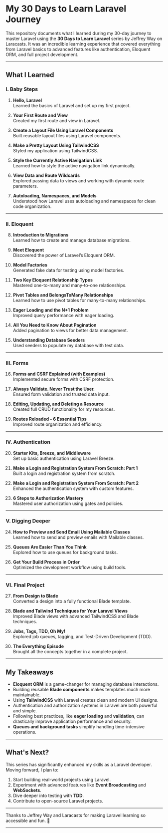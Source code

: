 # My 30 Days to Learn Laravel Journey

This repository documents what I learned during my 30-day journey to master Laravel using the **30 Days to Learn Laravel** series by Jeffrey Way on Laracasts. It was an incredible learning experience that covered everything from Laravel basics to advanced features like authentication, Eloquent ORM, and full project development.

---

## What I Learned

### I. Baby Steps
1. **Hello, Laravel**  
   Learned the basics of Laravel and set up my first project.
   
2. **Your First Route and View**  
   Created my first route and view in Laravel.

3. **Create a Layout File Using Laravel Components**  
   Built reusable layout files using Laravel components.

4. **Make a Pretty Layout Using TailwindCSS**  
   Styled my application using TailwindCSS.

5. **Style the Currently Active Navigation Link**  
   Learned how to style the active navigation link dynamically.

6. **View Data and Route Wildcards**  
   Explored passing data to views and working with dynamic route parameters.

7. **Autoloading, Namespaces, and Models**  
   Understood how Laravel uses autoloading and namespaces for clean code organization.

---

### II. Eloquent
8. **Introduction to Migrations**  
   Learned how to create and manage database migrations.

9. **Meet Eloquent**  
   Discovered the power of Laravel’s Eloquent ORM.

10. **Model Factories**  
    Generated fake data for testing using model factories.

11. **Two Key Eloquent Relationship Types**  
    Mastered one-to-many and many-to-one relationships.

12. **Pivot Tables and BelongsToMany Relationships**  
    Learned how to use pivot tables for many-to-many relationships.

13. **Eager Loading and the N+1 Problem**  
    Improved query performance with eager loading.

14. **All You Need to Know About Pagination**  
    Added pagination to views for better data management.

15. **Understanding Database Seeders**  
    Used seeders to populate my database with test data.

---

### III. Forms
16. **Forms and CSRF Explained (with Examples)**  
    Implemented secure forms with CSRF protection.

17. **Always Validate. Never Trust the User.**  
    Ensured form validation and trusted data input.

18. **Editing, Updating, and Deleting a Resource**  
    Created full CRUD functionality for my resources.

19. **Routes Reloaded - 6 Essential Tips**  
    Improved route organization and efficiency.

---

### IV. Authentication
20. **Starter Kits, Breeze, and Middleware**  
    Set up basic authentication using Laravel Breeze.

21. **Make a Login and Registration System From Scratch: Part 1**  
    Built a login and registration system from scratch.

22. **Make a Login and Registration System From Scratch: Part 2**  
    Enhanced the authentication system with custom features.

23. **6 Steps to Authorization Mastery**  
    Mastered user authorization using gates and policies.

---

### V. Digging Deeper
24. **How to Preview and Send Email Using Mailable Classes**  
    Learned how to send and preview emails with Mailable classes.

25. **Queues Are Easier Than You Think**  
    Explored how to use queues for background tasks.

26. **Get Your Build Process in Order**  
    Optimized the development workflow using build tools.

---

### VI. Final Project
27. **From Design to Blade**  
    Converted a design into a fully functional Blade template.

28. **Blade and Tailwind Techniques for Your Laravel Views**  
    Improved Blade views with advanced TailwindCSS and Blade techniques.

29. **Jobs, Tags, TDD, Oh My!**  
    Explored job queues, tagging, and Test-Driven Development (TDD).

30. **The Everything Episode**  
    Brought all the concepts together in a complete project.

---

## My Takeaways
- **Eloquent ORM** is a game-changer for managing database interactions.
- Building reusable **Blade components** makes templates much more maintainable.
- Using **TailwindCSS** with Laravel creates clean and modern UI designs.
- Authentication and authorization systems in Laravel are both powerful and simple.
- Following best practices, like **eager loading** and **validation**, can drastically improve application performance and security.
- **Queues and background tasks** simplify handling time-intensive operations.

---

## What's Next?
This series has significantly enhanced my skills as a Laravel developer. Moving forward, I plan to:
1. Start building real-world projects using Laravel.
2. Experiment with advanced features like **Event Broadcasting** and **WebSockets**.
3. Dive deeper into testing with **TDD**.
4. Contribute to open-source Laravel projects.

---

Thanks to Jeffrey Way and Laracasts for making Laravel learning so accessible and fun. 🚀

---
